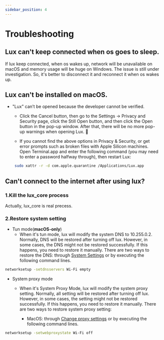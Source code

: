 ```yaml
---
sidebar_position: 4
---
```


# Troubleshooting


## Lux can't keep connected when os goes to sleep.

If lux keep connected, when os wakes up, network will be unavailable on macOS and memory usage will be huge on Windows.
The issue is still under investigation.
So, it's better to disconnect it and reconnect it when os wakes up.


## Lux can't be installed on macOS.

- "Lux" can’t be opened because the developer cannot be verified.

    - Click the Cancel button, then go to the Settings -> Privacy and Security page, click the Still Open button, and then click the Open button in the pop-up window. 
After that, there will be no more pop-up warnings when opening Lux. 🎉

    - If you cannot find the above options in Privacy & Security, or get error prompts such as broken files with Apple Silicon machines. 
Open Terminal.app and enter the following command (you may need to enter a password halfway through), then restart Lux:
   ```bash
    sudo xattr -r -d com.apple.quarantine /Applications/Lux.app
    ```

## Can't connect to the internet after using lux?

### 1.Kill the lux_core process

[//]: # (TODO)
Actually, lux_core is real precess.

### 2.Restore system setting

- Tun mode(**macOS-only**)
  - When it's tun mode, lux will modify the system DNS to 10.255.0.2. Normally, DNS will be restored after turning off lux.
  However, in some cases, the DNS might not be restored successfully. If this happens, you need to restore it manually.
  There are two ways to restore the DNS: through [System Settings](https://support.apple.com/guide/mac-help/change-dns-settings-on-mac-mh14127/mac)
  or by executing the following command lines.

```sh
networksetup -setdnsservers Wi-Fi empty
```

- System proxy mode
  - When it's System Proxy Mode, lux will modify the system proxy setting. Normally, all setting will be restored after turning off lux.
    However, in some cases, the setting might not be restored successfully. If this happens, you need to restore it manually.
    There are two ways to restore system proxy setting: 
   
    - MacOS: through [Change proxy settings](https://support.apple.com/guide/mac-help/change-proxy-settings-on-mac-mchlp2591/mac) or by executing the following command lines.

```sh
networksetup -setwebproxystate Wi-Fi off
```
